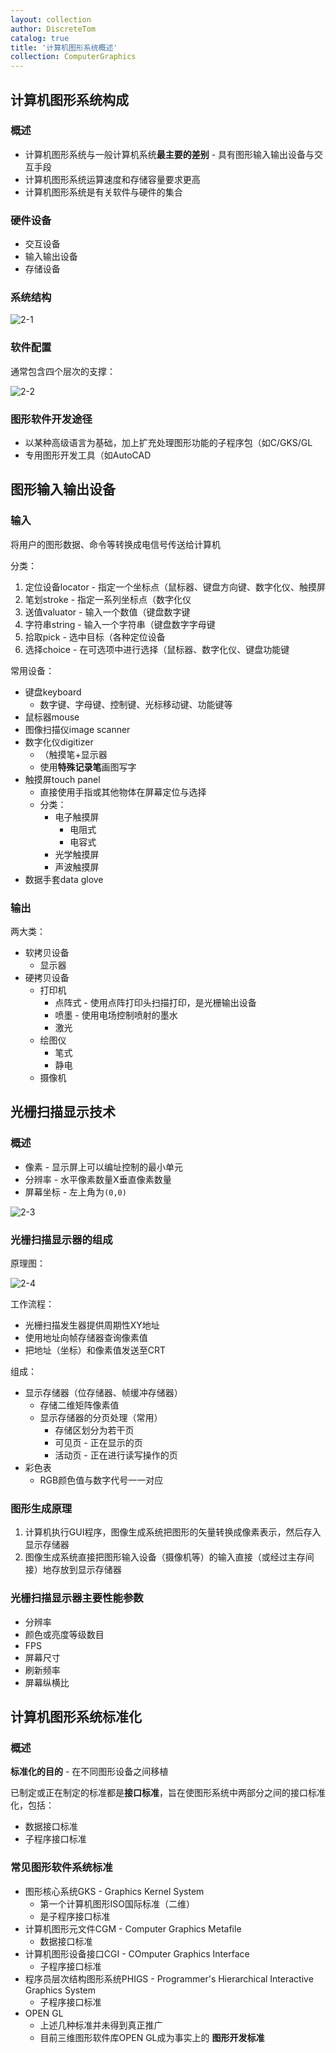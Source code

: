 ```yaml
---
layout: collection
author: DiscreteTom
catalog: true
title: '计算机图形系统概述'
collection: ComputerGraphics
---
```


## 计算机图形系统构成

### 概述

- 计算机图形系统与一般计算机系统**最主要的差别** - 具有图形输入输出设备与交互手段
- 计算机图形系统运算速度和存储容量要求更高
- 计算机图形系统是有关软件与硬件的集合

### 硬件设备

- 交互设备
- 输入输出设备
- 存储设备

### 系统结构

![2-1](../img/2-1.png)

### 软件配置

通常包含四个层次的支撑：

![2-2](../img/2-2.png)

### 图形软件开发途径

- 以某种高级语言为基础，加上扩充处理图形功能的子程序包（如C/GKS/GL
- 专用图形开发工具（如AutoCAD

## 图形输入输出设备

### 输入

将用户的图形数据、命令等转换成电信号传送给计算机

分类：
1. 定位设备locator - 指定一个坐标点（鼠标器、键盘方向键、数字化仪、触摸屏
2. 笔划stroke - 指定一系列坐标点（数字化仪
3. 送值valuator - 输入一个数值（键盘数字键
4. 字符串string - 输入一个字符串（键盘数字字母键
5. 拾取pick - 选中目标（各种定位设备
6. 选择choice - 在可选项中进行选择（鼠标器、数字化仪、键盘功能键

常用设备：
- 键盘keyboard
  - 数字键、字母键、控制键、光标移动键、功能键等
- 鼠标器mouse
- 图像扫描仪image scanner
- 数字化仪digitizer
  - （触摸笔+显示器
  - 使用**特殊记录笔**画图写字
- 触摸屏touch panel
  - 直接使用手指或其他物体在屏幕定位与选择
  - 分类：
    - 电子触摸屏
      - 电阻式
      - 电容式
    - 光学触摸屏
    - 声波触摸屏
- 数据手套data glove

### 输出

两大类：
- 软拷贝设备
  - 显示器
- 硬拷贝设备
  - 打印机
    - 点阵式 - 使用点阵打印头扫描打印，是光栅输出设备
    - 喷墨 - 使用电场控制喷射的墨水
    - 激光
  - 绘图仪
    - 笔式
    - 静电
  - 摄像机

## 光栅扫描显示技术

### 概述

- 像素 - 显示屏上可以编址控制的最小单元
- 分辨率 - 水平像素数量X垂直像素数量
- 屏幕坐标 - 左上角为`(0,0)`

![2-3](../img/2-3.png)

### 光栅扫描显示器的组成

原理图：

![2-4](../img/2-4.png)

工作流程：
- 光栅扫描发生器提供周期性XY地址
- 使用地址向帧存储器查询像素值
- 把地址（坐标）和像素值发送至CRT

组成：
- 显示存储器（位存储器、帧缓冲存储器）
  - 存储二维矩阵像素值
  - 显示存储器的分页处理（常用）
    - 存储区划分为若干页
    - 可见页 - 正在显示的页
    - 活动页 - 正在进行读写操作的页
- 彩色表
  - RGB颜色值与数字代号一一对应

### 图形生成原理

1. 计算机执行GUI程序，图像生成系统把图形的矢量转换成像素表示，然后存入显示存储器
2. 图像生成系统直接把图形输入设备（摄像机等）的输入直接（或经过主存间接）地存放到显示存储器

### 光栅扫描显示器主要性能参数

- 分辨率
- 颜色或亮度等级数目
- FPS
- 屏幕尺寸
- 刷新频率
- 屏幕纵横比

## 计算机图形系统标准化

### 概述

**标准化的目的** - 在不同图形设备之间移植

已制定或正在制定的标准都是**接口标准**，旨在使图形系统中两部分之间的接口标准化，包括：
- 数据接口标准
- 子程序接口标准

### 常见图形软件系统标准

- 图形核心系统GKS - Graphics Kernel System
  - 第一个计算机图形ISO国际标准（二维）
  - 是子程序接口标准
- 计算机图形元文件CGM - Computer Graphics Metafile
  - 数据接口标准
- 计算机图形设备接口CGI - COmputer Graphics Interface
  - 子程序接口标准
- 程序员层次结构图形系统PHIGS - Programmer's Hierarchical Interactive Graphics System
  - 子程序接口标准
- OPEN GL
  - 上述几种标准并未得到真正推广
  - 目前三维图形软件库OPEN GL成为事实上的 **图形开发标准**